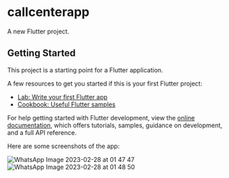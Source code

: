 # callcenterapp

A new Flutter project.

## Getting Started

This project is a starting point for a Flutter application.

A few resources to get you started if this is your first Flutter project:

- [Lab: Write your first Flutter app](https://docs.flutter.dev/get-started/codelab)
- [Cookbook: Useful Flutter samples](https://docs.flutter.dev/cookbook)

For help getting started with Flutter development, view the
[online documentation](https://docs.flutter.dev/), which offers tutorials,
samples, guidance on  development, and a full API reference.


Here are some screenshots of the app:

![WhatsApp Image 2023-02-28 at 01 47 47](https://user-images.githubusercontent.com/90180167/221677722-6782259d-f11f-4f7f-8491-4845e118f7b2.jpg)
![WhatsApp Image 2023-02-28 at 01 48 50](https://user-images.githubusercontent.com/90180167/221677715-152172df-8fe2-4780-9c9d-12f0011a34e2.jpg)

